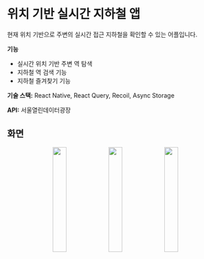 # 위치 기반 실시간 지하철 앱

현재 위치 기반으로 주변의 실시간 접근 지하철을 확인할 수 있는 어플입니다.

**기능**

- 실시간 위치 기반 주변 역 탐색
- 지하철 역 검색 기능
- 지하철 즐겨찾기 기능

**기술 스택:** React Native, React Query, Recoil, Async Storage

**API:** 서울열린데이터광장

## 화면

<div align="center">
  <img width="25%" src="https://github.com/Jong1co/subway-realtime/assets/95389265/3b6cee16-b909-4ce6-a3ad-4044a8de213f"/>
  <img width="25%" src="https://github.com/Jong1co/subway-realtime/assets/95389265/60ab0d42-6a6a-4fcd-907c-b9121a02236f"/>
  <img width="25%" src="https://github.com/Jong1co/subway-realtime/assets/95389265/831bc65c-eed2-4fa0-98ad-2f271993116e"/>
</div>

